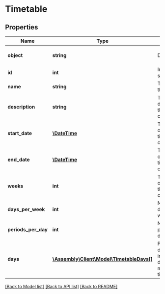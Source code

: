 # Timetable

## Properties
Name | Type | Description | Notes
------------ | ------------- | ------------- | -------------
**object** | **string** | Descriminator | [optional] [default to 'timetable']
**id** | **int** | Internal stable ID | [optional] 
**name** | **string** | The name of the timetable | [optional] 
**description** | **string** | The description of the timetable cycle | [optional] 
**start_date** | [**\DateTime**](\DateTime.md) | The start date of the timetable cycle | [optional] 
**end_date** | [**\DateTime**](\DateTime.md) | The end date of the timetable cycle | [optional] 
**weeks** | **int** | The number of weeks in the timetable cycle | [optional] 
**days_per_week** | **int** | Number of days per week | [optional] 
**periods_per_day** | **int** | Number of periods per day | [optional] 
**days** | [**\Assembly\Client\Model\TimetableDays[]**](TimetableDays.md) | Provides details of the individual days that make up the timetable | [optional] 

[[Back to Model list]](../README.md#documentation-for-models) [[Back to API list]](../README.md#documentation-for-api-endpoints) [[Back to README]](../README.md)


